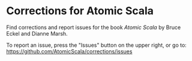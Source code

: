 Corrections for Atomic Scala
============================

Find corrections and report issues for the book *Atomic Scala* by Bruce Eckel and Dianne Marsh.

To report an issue, press the "Issues" button on the upper right, or go to:
https://github.com/AtomicScala/corrections/issues
